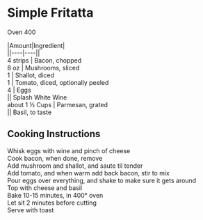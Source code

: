 # Simple Fritatta  
  
Oven 400  
  
|Amount|Ingredient|  
||----|----||  
4 strips | Bacon, chopped  
8 oz | Mushrooms, sliced  
1 | Shallot, diced  
1 | Tomato, diced, optionally peeled  
4 | Eggs  
|| Splash White Wine  
about 1 ½ Cups | Parmesan, grated  
|| Basil, to taste  
  
## Cooking Instructions  
Whisk eggs with wine and pinch of cheese  
Cook bacon, when done, remove  
Add mushroom and shallot, and saute til tender  
Add tomato, and when warm add back bacon, stir to mix  
Pour eggs over everything, and shake to make sure it gets around  
Top with cheese and basil  
Bake 10-15 minutes, in 400° oven  
Let sit 2 minutes before cutting  
Serve with toast  
  